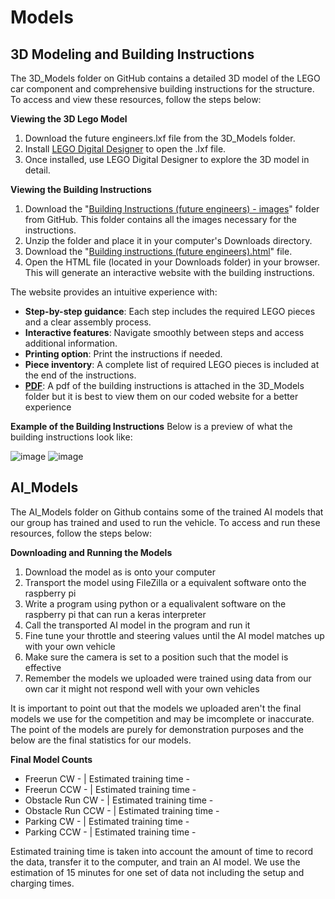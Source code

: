 Models
====

## **3D Modeling and Building Instructions**

The 3D_Models folder on GitHub contains a detailed 3D model of the LEGO car component and comprehensive building instructions for the structure. To access and view these resources, follow the steps below:

**Viewing the 3D Lego Model**
1. Download the future engineers.lxf file from the 3D_Models folder.
2. Install [LEGO Digital Designer](https://lego-digital-designer.en.softonic.com) to open the .lxf file.
3. Once installed, use LEGO Digital Designer to explore the 3D model in detail.

**Viewing the Building Instructions**
1. Download the "[Building Instructions (future engineers) - images](https://github.com/Utcassyxz/USA-Future-Engineers---DriverUS/tree/9608d30e230236a254943df41e74102f1177d6cf/models/3D_Models/Building%20Instructions%20%5Bfuture%20engineers%5D-images)"
folder from GitHub. This folder contains all the images necessary for the instructions.
3. Unzip the folder and place it in your computer's Downloads directory.
4. Download the "[Building instructions (future engineers).html](https://github.com/Utcassyxz/USA-Future-Engineers---DriverUS/blob/03f3972be36e6e3378cd324e298ca619069e46aa/models/3D_Models/Building%20Instructions%20%5Bfuture%20engineers%5D.html)" file.
5. Open the HTML file (located in your Downloads folder) in your browser. This will generate an interactive website with the building instructions.

The website provides an intuitive experience with:
* **Step-by-step guidance**: Each step includes the required LEGO pieces and a clear assembly process.
* **Interactive features**: Navigate smoothly between steps and access additional information.
* **Printing option**: Print the instructions if needed.
* **Piece inventory**: A complete list of required LEGO pieces is included at the end of the instructions.
* **[PDF](https://github.com/Utcassyxz/USA-Future-Engineers---DriverUS/blob/1332f71c22e0ab700d1a64ad2a66b8dad052e8a7/models/3D_Models/Lego%20Building%20Instructions.pdf)**: A pdf of the building instructions is attached in the 3D_Models folder but it is best to view them on our coded website for a better experience

**Example of the Building Instructions**
Below is a preview of what the building instructions look like:

![image](https://github.com/user-attachments/assets/1e95580e-09df-48d0-af11-3490c31e4ff2)
![image](https://github.com/user-attachments/assets/ad7da521-c056-4c35-b275-1ee08d056579)




## **AI_Models**

The AI_Models folder on Github contains some of the trained AI models that our group has trained and used to run the vehicle. To access and run these resources, follow the steps below: 

**Downloading and Running the Models**
1. Download the model as is onto your computer
2. Transport the model using FileZilla or a equivalent software onto the raspberry pi
3. Write a program using python or a equalivalent software on the raspberry pi that can run a keras interpreter
4. Call the transported AI model in the program and run it
5. Fine tune your throttle and steering values until the AI model matches up with your own vehicle
6. Make sure the camera is set to a position such that the model is effective
7. Remember the models we uploaded were trained using data from our own car it might not respond well with your own vehicles

It is important to point out that the models we uploaded aren't the final models we use for the competition and may be imcomplete or inaccurate. The point of the models are purely for demonstration purposes and the below are the final statistics for our models. 

**Final Model Counts**

* Freerun CW - | Estimated training time - 
* Freerun CCW - | Estimated training time - 
* Obstacle Run CW - | Estimated training time - 
* Obstacle Run CCW - | Estimated training time - 
* Parking CW - | Estimated training time -
* Parking CCW - | Estimated training time - 

Estimated training time is taken into account the amount of time to record the data, transfer it to the computer, and train an AI model. We use the estimation of 15 minutes for one set of data not including the setup and charging times. 
